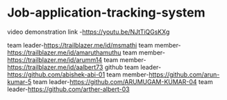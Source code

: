 # Job-application-tracking-system
video demonstration link -https://youtu.be/NJtTiQGsKXg

team leader-https://trailblazer.me/id/msmathi
team member-https://trailblazer.me/id/amaruthamuthu
team member-https://trailblazer.me/id/arumm14
team member-https://trailblazer.me/id/aalbert73
github
team leader-https://github.com/abishek-abi-01
team member-https://github.com/arun-kumar-5
team leader-https://github.com/ARUMUGAM-KUMAR-04
team leader-https://github.com/arther-albert-03
